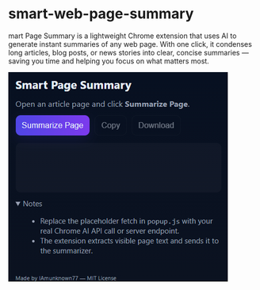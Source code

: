 # smart-web-page-summary
mart Page Summary is a lightweight Chrome extension that uses AI to generate instant summaries of any web page. With one click, it condenses long articles, blog posts, or news stories into clear, concise summaries — saving you time and helping you focus on what matters most.

![Extension Popup](screenshot.png)
